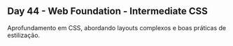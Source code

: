 ## Day 44 - Web Foundation - Intermediate CSS
Aprofundamento em CSS, abordando layouts complexos e boas práticas de estilização.